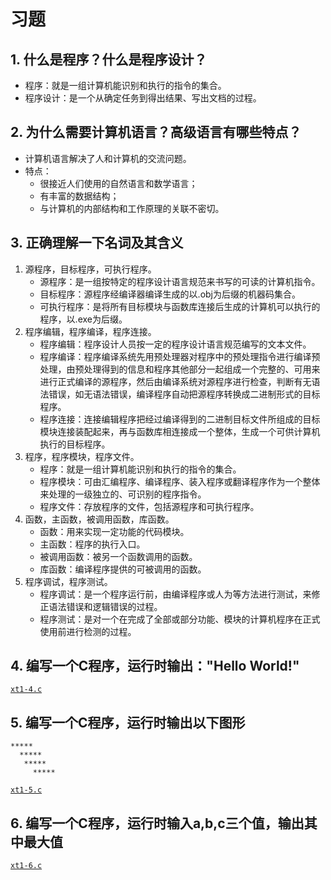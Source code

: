 # 习题

## 1. 什么是程序？什么是程序设计？

- 程序：就是一组计算机能识别和执行的指令的集合。  
- 程序设计：是一个从确定任务到得出结果、写出文档的过程。

## 2. 为什么需要计算机语言？高级语言有哪些特点？

- 计算机语言解决了人和计算机的交流问题。  
- 特点：
  - 很接近人们使用的自然语言和数学语言；
  - 有丰富的数据结构；
  - 与计算机的内部结构和工作原理的关联不密切。

## 3. 正确理解一下名词及其含义

1. 源程序，目标程序，可执行程序。  
    - 源程序：是一组按特定的程序设计语言规范来书写的可读的计算机指令。  
    - 目标程序：源程序经编译器编译生成的以.obj为后缀的机器码集合。  
    - 可执行程序：是将所有目标模块与函数库连接后生成的计算机可以执行的程序，以.exe为后缀。
2. 程序编辑，程序编译，程序连接。  
    - 程序编辑：程序设计人员按一定的程序设计语言规范编写的文本文件。  
    - 程序编译：程序编译系统先用预处理器对程序中的预处理指令进行编译预处理，由预处理得到的信息和程序其他部分一起组成一个完整的、可用来进行正式编译的源程序，然后由编译系统对源程序进行检查，判断有无语法错误，如无语法错误，编译程序自动把源程序转换成二进制形式的目标程序。  
    - 程序连接：连接编辑程序把经过编译得到的二进制目标文件所组成的目标模块连接装配起来，再与函数库相连接成一个整体，生成一个可供计算机执行的目标程序。
3. 程序，程序模块，程序文件。  
    - 程序：就是一组计算机能识别和执行的指令的集合。  
    - 程序模块：可由汇编程序、编译程序、装入程序或翻译程序作为一个整体来处理的一级独立的、可识别的程序指令。  
    - 程序文件：存放程序的文件，包括源程序和可执行程序。
4. 函数，主函数，被调用函数，库函数。  
    - 函数：用来实现一定功能的代码模块。  
    - 主函数：程序的执行入口。  
    - 被调用函数：被另一个函数调用的函数。  
    - 库函数：编译程序提供的可被调用的函数。
5. 程序调试，程序测试。  
    - 程序调试：是一个程序运行前，由编译程序或人为等方法进行测试，来修正语法错误和逻辑错误的过程。
    - 程序测试：是对一个在完成了全部或部分功能、模块的计算机程序在正式使用前进行检测的过程。

## 4. 编写一个C程序，运行时输出："Hello World!"

[`xt1-4.c`](xt1-4.c)

## 5. 编写一个C程序，运行时输出以下图形

    *****  
      *****  
       *****  
         *****  

[`xt1-5.c`](xt1-5.c)

## 6. 编写一个C程序，运行时输入a,b,c三个值，输出其中最大值

[`xt1-6.c`](xt1-6.c)
